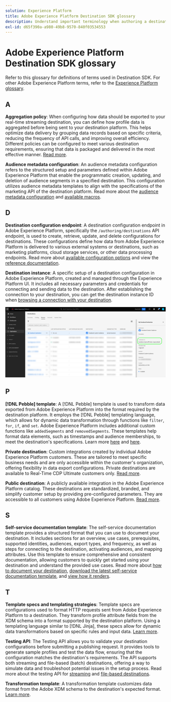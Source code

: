 ```yaml
---
solution: Experience Platform
title: Adobe Experience Platform Destination SDK glossary
description: Understand important terminology when authoring a destination using Experience Platform Destination SDK.
exl-id: d65f390a-a980-49b8-9570-840f03534553
---
```

# Adobe Experience Platform Destination SDK glossary 

Refer to this glossary for definitions of terms used in Destination SDK. For other Adobe Experience Platform terms, refer to the [Experience Platform glossary](/help/landing/glossary.md).

## A

**Aggregation policy**: When configuring how data should be exported to your real-time streaming destination, you can define how profile data is aggregated before being sent to your destination platform. This helps optimize data delivery by grouping data records based on specific criteria, reducing the frequency of API calls, and improving overall efficiency. Different policies can be configured to meet various destination requirements, ensuring that data is packaged and delivered in the most effective manner. [Read more](/help/destinations/destination-sdk/functionality/destination-configuration/aggregation-policy.md). 

**Audience metadata configuration**: An audience metadata configuration refers to the structured setup and parameters defined within Adobe Experience Platform that enable the programmatic creation, updating, and deletion of audience segments in a specified destination. This configuration utilizes audience metadata templates to align with the specifications of the marketing API of the destination platform. Read more about the [audience metadata configuration](/help/destinations/destination-sdk/functionality/audience-metadata-management.md) and [available macros](/help/destinations/destination-sdk/functionality/audience-metadata-management.md#macros).

## D

**Destination configuration endpoint**: A destination configuration endpoint in Adobe Experience Platform, specifically the `/authoring/destinations` API endpoint, is used to create, retrieve, update, and delete configurations for destinations. These configurations define how data from Adobe Experience Platform is delivered to various external systems or destinations, such as marketing platforms, cloud storage services, or other data processing endpoints. Read more about [available configuration options](/help/destinations/destination-sdk/functionality/configuration-options.md#destination-configuration) and view the [reference documentation](/help/destinations/destination-sdk/authoring-api/destination-configuration/create-destination-configuration.md). 

**Destination instance**: A specific setup of a destination configuration in Adobe Experience Platform, created and managed through the Experience Platform UI. It includes all necessary parameters and credentials for connecting and sending data to the destination. After establishing the connection to your destination, you can get the destination instance ID when [browsing a connection with your destination](/help/destinations/ui/destination-details-page.md).

![UI image how to get destination instance ID](/help/destinations/destination-sdk/assets/testing-api/get-destination-instance-id.png)

## P

**[!DNL Pebble] template**: A [!DNL Pebble] template is used to transform data exported from Adobe Experience Platform into the format required by the destination platform. It employs the [!DNL Pebble] templating language, which allows for dynamic data transformation through functions like `filter`, `for`, `if`, and `set`. Adobe Experience Platform includes additional custom functions like `addedSegments` and `removedSegments`. These templates help format data elements, such as timestamps and audience memberships, to meet the destination's specifications. Learn more [here](/help/destinations/destination-sdk/functionality/destination-server/message-format.md) and [here](/help/destinations/destination-sdk/functionality/destination-server/templating-specs.md). 

**Private destination**: Custom integrations created by individual Adobe Experience Platform customers. These are tailored to meet specific business needs and are only accessible within the customer's organization, offering flexibility in data export configurations. Private destinations are available to Real-Time CDP Ultimate customers only. [Read more](/help/destinations/destination-sdk/overview.md#productized-custom-integrations).

**Public destination**: A publicly available integration in the Adobe Experience Platform catalog. These destinations are standardized, branded, and simplify customer setup by providing pre-configured parameters. They are accessible to all customers using Adobe Experience Platform. [Read more](/help/destinations/destination-sdk/overview.md#productized-custom-integrations).

## S

**Self-service documentation template**: The self-service documentation template provides a structured format that you can use to document your destination. It includes sections for an overview, use cases, prerequisites, supported identities, audiences, export types, and frequency, as well as steps for connecting to the destination, activating audiences, and mapping attributes. Use this template to ensure comprehensive and consistent documentation, allowing customers to quickly get started using your destination and understand the provided use cases. Read more about [how to document your destination](/help/destinations/destination-sdk/docs-framework/documentation-instructions.md), [download the latest self-service documentation template](/help/destinations/destination-sdk/assets/docs-framework/yourdestination-template.zip), and [view how it renders](/help/destinations/destination-sdk/docs-framework/self-service-template.md). 

## T

**Template specs and templating strategies**: Template specs are configurations used to format HTTP requests sent from Adobe Experience Platform to a destination. They transform profile attribute fields from the XDM schema into a format supported by the destination platform. Using a templating language similar to [!DNL Jinja], these specs allow for dynamic data transformations based on specific rules and input data. [Learn more](/help/destinations/destination-sdk/functionality/destination-server/templating-specs.md). 

**Testing API**: The Testing API allows you to validate your destination configurations before submitting a publishing request. It provides tools to generate sample profiles and test the data flow, ensuring that the configuration matches the destination's requirements. The API supports both streaming and file-based (batch) destinations, offering a way to simulate data and troubleshoot potential issues in the setup process. Read more about the testing API for [streaming](/help/destinations/destination-sdk/testing-api/streaming-destinations/streaming-destination-testing-overview.md) and [file-based destinations](/help/destinations/destination-sdk/testing-api/batch-destinations/file-based-destination-testing-overview.md).

**Transformation template**: A transformation template customizes data format from the Adobe XDM schema to the destination's expected format. [Learn more](/help/destinations/destination-sdk/functionality/destination-server/message-format.md).
